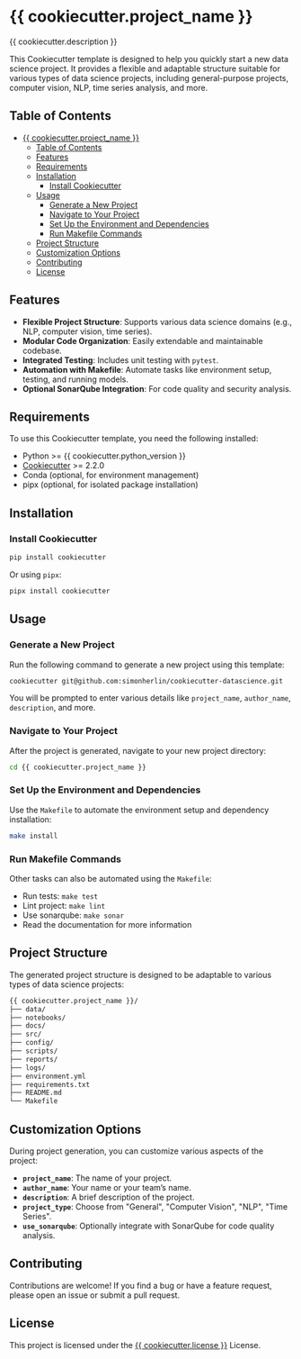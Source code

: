 # {{ cookiecutter.project_name }}

{{ cookiecutter.description }}

This Cookiecutter template is designed to help you quickly start a new data science project. It provides a flexible and adaptable structure suitable for various types of data science projects, including general-purpose projects, computer vision, NLP, time series analysis, and more.

## Table of Contents

- [{{ cookiecutter.project\_name }}](#-cookiecutterproject_name-)
  - [Table of Contents](#table-of-contents)
  - [Features](#features)
  - [Requirements](#requirements)
  - [Installation](#installation)
    - [Install Cookiecutter](#install-cookiecutter)
  - [Usage](#usage)
    - [Generate a New Project](#generate-a-new-project)
    - [Navigate to Your Project](#navigate-to-your-project)
    - [Set Up the Environment and Dependencies](#set-up-the-environment-and-dependencies)
    - [Run Makefile Commands](#run-makefile-commands)
  - [Project Structure](#project-structure)
  - [Customization Options](#customization-options)
  - [Contributing](#contributing)
  - [License](#license)

## Features

- **Flexible Project Structure**: Supports various data science domains (e.g., NLP, computer vision, time series).
- **Modular Code Organization**: Easily extendable and maintainable codebase.
- **Integrated Testing**: Includes unit testing with `pytest`.
- **Automation with Makefile**: Automate tasks like environment setup, testing, and running models.
- **Optional SonarQube Integration**: For code quality and security analysis.

## Requirements

To use this Cookiecutter template, you need the following installed:

- Python >= {{ cookiecutter.python_version }}
- [Cookiecutter](https://cookiecutter.readthedocs.io/en/latest/installation.html) >= 2.2.0
- Conda (optional, for environment management)
- pipx (optional, for isolated package installation)

## Installation

### Install Cookiecutter

```bash
pip install cookiecutter
```

Or using `pipx`:

```bash
pipx install cookiecutter
```

## Usage

### Generate a New Project

Run the following command to generate a new project using this template:

```bash
cookiecutter git@github.com:simonherlin/cookiecutter-datascience.git
```

You will be prompted to enter various details like `project_name`, `author_name`, `description`, and more.

### Navigate to Your Project

After the project is generated, navigate to your new project directory:

```bash
cd {{ cookiecutter.project_name }}
```

### Set Up the Environment and Dependencies

Use the `Makefile` to automate the environment setup and dependency installation:

```bash
make install
```

### Run Makefile Commands

Other tasks can also be automated using the `Makefile`:

- Run tests: `make test`
- Lint project: `make lint`
- Use sonarqube: `make sonar`
- Read the documentation for more information

## Project Structure

The generated project structure is designed to be adaptable to various types of data science projects:

```bash
{{ cookiecutter.project_name }}/
├── data/
├── notebooks/
├── docs/
├── src/
├── config/
├── scripts/
├── reports/
├── logs/
├── environment.yml
├── requirements.txt
├── README.md
└── Makefile
```

## Customization Options

During project generation, you can customize various aspects of the project:

- **`project_name`**: The name of your project.
- **`author_name`**: Your name or your team’s name.
- **`description`**: A brief description of the project.
- **`project_type`**: Choose from "General", "Computer Vision", "NLP", "Time Series".
- **`use_sonarqube`**: Optionally integrate with SonarQube for code quality analysis.

## Contributing

Contributions are welcome! If you find a bug or have a feature request, please open an issue or submit a pull request.

## License

This project is licensed under the [{{ cookiecutter.license }}](LICENSE) License.